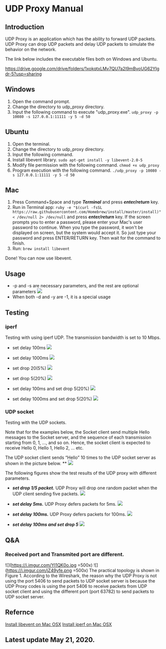 # UDP Proxy Manual
## Introduction
UDP Proxy is an application which has the ability to forward UDP packets. UDP Proxy can drop UDP packets and delay UDP packets to simulate the behavior on the network.

The link below includes the executable files both on Windows and Ubuntu.

https://drive.google.com/drive/folders/1xokqtxLMv7QU7a2I9mBvoUG62YIgdr-5?usp=sharing
## Windows
1. Open the command prompt.
2. Change the directory to udp_proxy directory.
3. Input the following command to execute "udp_proxy.exe".
``udp_proxy -p 10080 -s 127.0.0.1:11111 -y 5 -d 50``

## Ubuntu
1. Open the terminal.
2. Change the directory to udp_proxy directory.
3. Input the following command.
4. Install libevent library.
``sudo apt-get install -y libevent-2.0-5``
5. Modify file permission with the following command.
``chmod +x udp_proxy``
6. Program execution with the following command.
``./udp_proxy -p 10080 -s 127.0.0.1:11111 -y 5 -d 50``

## Mac
1. Press Command+Space and type ***Terminal*** and press ***enter/return*** key.
2. Run in Terminal app:
``ruby -e "$(curl -fsSL https://raw.githubusercontent.com/Homebrew/install/master/install)" < /dev/null 2> /dev/null``
and press ***enter/return*** key.
If the screen prompts you to enter a password, please enter your Mac's user password to continue. When you type the password, it won't be displayed on screen, but the system would accept it. So just type your password and press ENTER/RETURN key. Then wait for the command to finish.
3. Run:
``brew install libevent``

Done! You can now use libevent.

## Usage
* -p and -s are necessary parameters, and the rest are optional  parameters
![](https://i.imgur.com/yJWP5Ty.png)
* When both -d and -y are -1, it is a special usage


## Testing
### iperf
Testing with using iperf UDP. The transmission bandwidth is set to 10 Mbps.
* set delay 100ms
![](https://i.imgur.com/NbpeLGI.png)

* set delay 1000ms
![](https://i.imgur.com/M6fXIYv.png)

* set drop 20(5%)
![](https://i.imgur.com/HjSEvyR.png)

* set drop 5(20%)
![](https://i.imgur.com/k5QHpM9.png)

* set delay 100ms and set drop 5(20%)
![](https://i.imgur.com/R2virw0.png)

* set delay 1000ms and set drop 5(20%)
![](https://i.imgur.com/w4BLOn2.png)
### UDP socket
Testing with the UDP sockets. 

Note that for the examples below, the Socket client send multiple Hello messages to the Socket server, and the sequence of each transmission starting from 0, 1, ..., and so on. Hence, the socket client is expected to receive Hello 0, Hello 1, Hello 2, ... etc.


The UDP socket client sends “Hello” 10 times to the UDP socket server as shown in the picture below. **
![](https://i.imgur.com/zUO1MMx.png)

The following figures show the test results of the UDP proxy with different parameters.
* ***set drop 1/5 packet.***
UDP Proxy will drop one random packet when the UDP client sending five packets.
![](https://i.imgur.com/XJzvZy0.png)

* ***set delay 5ms.***
UDP Proxy defers packets for 5ms.
![](https://i.imgur.com/ixT2d8r.png)

* ***set delay 100ms.***
UDP Proxy defers packets for 100ms.
![](https://i.imgur.com/zolCAvY.png)

* ***set delay 100ms and set drop 5***
![](https://i.imgur.com/jJrufXw.png)


## Q&A
### Received port and Transmited port are different.
![](https://i.imgur.com/YI1QK0o.jpg =500x)
![](https://i.imgur.com/jZ49yfe.png =500x)
The practical topology is shown in Figure 1. According to the Wireshark, the reason why the UDP Proxy is not using the port 5406 to send packets to UDP socket server is because the UDP Proxy codes is using the port 5406 to receive packets from UDP socket client and using the different port (port 63782) to send packets to UDP socket server.

## Refernce
[Install libevent on Mac OSX](http://macappstore.org/libevent/)
[Install iperf on Mac OSX](http://macappstore.org/iperf/)

## Latest update May 21, 2020.
